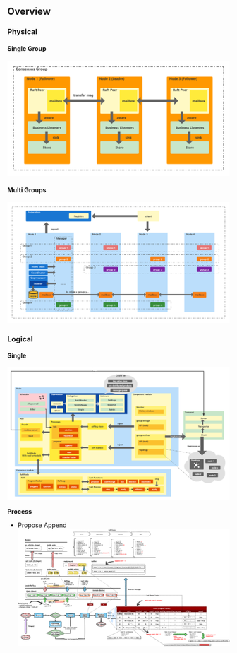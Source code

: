 ## Overview
### Physical

#### Single Group

![arch single](./imgs/phy.png)

#### Multi Groups

![arch multi](./imgs/multi-phy.png)

### Logical

#### Single

![logical single](./imgs/logic.png)

**Process**
* Propose Append
![append](./imgs/process/propose_append.png)
